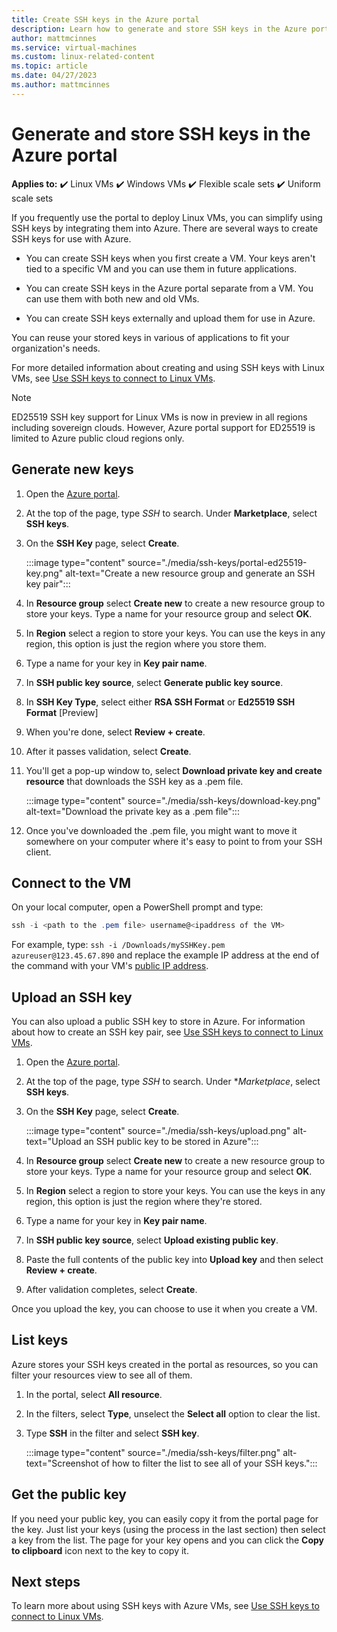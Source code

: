 ```yaml
---
title: Create SSH keys in the Azure portal
description: Learn how to generate and store SSH keys in the Azure portal for connecting the Linux VMs.
author: mattmcinnes
ms.service: virtual-machines
ms.custom: linux-related-content
ms.topic: article
ms.date: 04/27/2023
ms.author: mattmcinnes
---
```


# Generate and store SSH keys in the Azure portal

**Applies to:** :heavy_check_mark: Linux VMs :heavy_check_mark: Windows VMs :heavy_check_mark: Flexible scale sets :heavy_check_mark: Uniform scale sets

If you frequently use the portal to deploy Linux VMs, you can simplify using SSH keys by integrating them into Azure. There are several ways to create SSH keys for use with Azure. 

- You can create SSH keys when you first create a VM. Your keys aren't tied to a specific VM and you can use them in future applications.

- You can create SSH keys in the Azure portal separate from a VM. You can use them with both new and old VMs.

- You can create SSH keys externally and upload them for use in Azure.

You can reuse your stored keys in various of applications to fit your organization's needs. 

For more detailed information about creating and using SSH keys with Linux VMs, see [Use SSH keys to connect to Linux VMs](./linux/ssh-from-windows.md).

> [!Note]
> ED25519 SSH key support for Linux VMs is now in preview in all regions including sovereign clouds. However, Azure portal support for ED25519 is limited to Azure public cloud regions only.

## Generate new keys

1. Open the [Azure portal](https://portal.azure.com).

1. At the top of the page, type *SSH* to search. Under **Marketplace**, select **SSH keys**.

1. On the **SSH Key** page, select **Create**.

   :::image type="content" source="./media/ssh-keys/portal-ed25519-key.png" alt-text="Create a new resource group and generate an SSH key pair":::

1. In **Resource group** select **Create new** to create a new resource group to store your keys. Type a name for your resource group and select **OK**.

1. In **Region** select a region to store your keys. You can use the keys in any region, this option is just the region where you store them.

1. Type a name for your key in **Key pair name**.

1. In **SSH public key source**, select **Generate public key source**. 

1. In **SSH Key Type**, select either **RSA SSH Format** or **Ed25519 SSH Format** [Preview]

1. When you're done, select **Review + create**.

1. After it passes validation, select **Create**.

1. You'll get a pop-up window to, select **Download private key and create resource** that downloads the SSH key as a .pem file.

   :::image type="content" source="./media/ssh-keys/download-key.png" alt-text="Download the private key as a .pem file":::

1. Once you've downloaded the .pem file, you might want to move it somewhere on your computer where it's easy to point to from your SSH client.


## Connect to the VM

On your local computer, open a PowerShell prompt and type:

```powershell
ssh -i <path to the .pem file> username@<ipaddress of the VM>
```

For example, type: `ssh -i /Downloads/mySSHKey.pem azureuser@123.45.67.890` and replace the example IP address at the end of the command with your VM's [public IP address](/azure/virtual-network/ip-services/public-ip-addresses).

## Upload an SSH key

You can also upload a public SSH key to store in Azure. For information about how to create an SSH key pair, see [Use SSH keys to connect to Linux VMs](./linux/ssh-from-windows.md).

1. Open the [Azure portal](https://portal.azure.com).

1. At the top of the page, type *SSH* to search. Under **Marketplace*, select **SSH keys**.

1. On the **SSH Key** page, select **Create**.

   :::image type="content" source="./media/ssh-keys/upload.png" alt-text="Upload an SSH public key to be stored in Azure":::

1. In **Resource group** select **Create new** to create a new resource group to store your keys. Type a name for your resource group and select **OK**.

1. In **Region** select a region to store your keys. You can use the keys in any region, this option is just the region where they're stored.

1. Type a name for your key in **Key pair name**.

1. In **SSH public key source**, select **Upload existing public key**. 

1. Paste the full contents of the public key into **Upload key** and then select **Review + create**.

1. After validation completes, select **Create**. 

Once you upload the key, you can choose to use it when you create a VM.

## List keys

Azure stores your SSH keys created in the portal as resources, so you can filter your resources view to see all of them.

1. In the portal, select **All resource**.
1. In the filters, select **Type**, unselect the **Select all** option to clear the list.
1. Type **SSH** in the filter and select **SSH key**.

   :::image type="content" source="./media/ssh-keys/filter.png" alt-text="Screenshot of how to filter the list to see all of your SSH keys.":::

## Get the public key

If you need your public key, you can easily copy it from the portal page for the key. Just list your keys (using the process in the last section) then select a key from the list. The page for your key opens and you can click the **Copy to clipboard** icon next to the key to copy it.

## Next steps

To learn more about using SSH keys with Azure VMs, see [Use SSH keys to connect to Linux VMs](./linux/ssh-from-windows.md).
